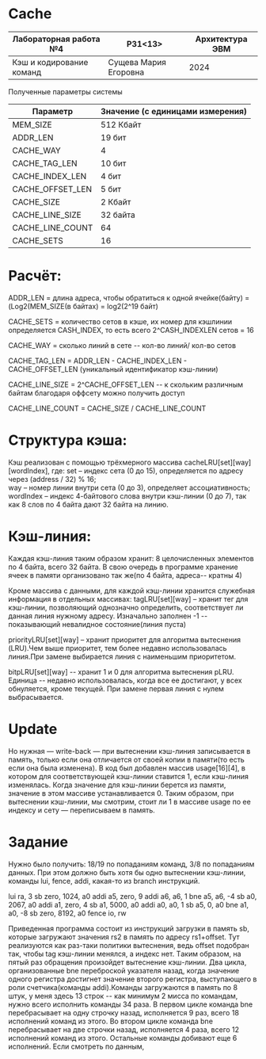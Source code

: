 # Cache
| Лабораторная работа №4    |   P31<13>   | Архитектура ЭВМ |
| ------------------------- | ----------- | --------------- |
| Кэш и кодирование команд  | Сущева Мария Егоровна  | 2024 |



Полученные параметры системы

| Параметр         | Значение (с единицами измерения) |
| ---------------- | --- |
| MEM_SIZE         | 512 Кбайт |
| ADDR_LEN         |  19 бит|
| CACHE_WAY        | 4  |
| CACHE_TAG_LEN    | 10 бит |
| CACHE_INDEX_LEN  | 4  бит|
| CACHE_OFFSET_LEN | 5 бит |
| CACHE_SIZE       | 2 Кбайт|
| CACHE_LINE_SIZE  | 32 байта |
| CACHE_LINE_COUNT | 64 |
| CACHE_SETS       | 16 |

# Расчёт:
ADDR_LEN = длина адреса, чтобы обратиться к одной ячейке(байту) = (Log2(MEM_SIZE(в байтах) = log2(2^19 байт)

CACHE_SETS = количество сетов в кэше, их номер для кэшлинии определяется CASH_INDEX, то есть всего 2^CASH_INDEXLEN сетов = 16

CACHE_WAY = сколько линий в сете -- кол-во линий/ кол-во сетов

CACHE_TAG_LEN = ADDR_LEN - CACHE_INDEX_LEN - CACHE_OFFSET_LEN (уникальный идентификатор кэш-линии)

CACHE_LINE_SIZE = 2^CACHE_OFFSET_LEN -- к скольким различным байтам благодаря оффсету можно получить доступ

CACHE_LINE_COUNT = CACHE_SIZE / CACHE_LINE_COUNT

# Структура кэша: 

Кэш реализован с помощью трёхмерного массива cacheLRU[set][way][wordIndex], где:
set – индекс сета (0 до 15), определяется по адресу через (address / 32) % 16;      
way – номер линии внутри сета (0 до 3), определяет ассоциативность;     
wordIndex – индекс 4-байтового слова внутри кэш-линии (0 до 7), так как 8 слов по 4 байта дают 32 байта на линию.

# Кэш-линия:
Каждая кэш-линия таким образом хранит: 8 целочисленных элементов по 4 байта, всего 32 байта. В свою очередь в программе хранение ячеек в памяти организовано так же(по 4 байта, адреса-- кратны 4)

Кроме массива с данными, для каждой кэш-линии хранится служебная информация в отдельных массивах:
tagLRU[set][way] – хранит тег для кэш-линии, позволяющий однозначно определить, соответствует ли данная линия нужному адресу. Изначально заполнен -1 -- показывающий невалидное состояние(линия пуста)

priorityLRU[set][way] – хранит приоритет для алгоритма вытеснения (LRU).Чем выше приоритет, тем более недавно использовалась линия.При замене выбирается линия с наименьшим приоритетом.

bitpLRU[set][way] --  хранит 1 и 0 для алгоритма вытеснения pLRU. Единица -- недавно использовалась, когда все ее достигают, у всех обнуляется, кроме текущей. При замене первая линия с нулем выбрасывается.

# Update
Но нужная  — write-back  — при вытеснении кэш-линия записывается в память, только если она отличается от своей копии в памяти(то есть если она была изменена). В код был добавлен массив usage[16][4], в котором для соответствующей кэш-линии ставится 1, если кэш-линия изменялась. Когда значение для кэш-линии берется из памяти, значение в этом массиве устанавливается 0. Таким образом, при вытеснении кэш-линии, мы смотрим, стоит ли 1 в массиве usage по ее индексу и сету  — переписываем в память. 


# Задание
Нужно было получить: 18/19 по попаданиям команд, 3/8 по попаданиям данных. При этом должно быть хотя бы одно вытеснении кэш-линии, команды lui, fence, addi, какая-то из branch инструкций.

lui ra, 3
sb zero, 1024, a0
addi a5, zero, 9
addi a6, a6, 1
bne a5, a6, -4
sb a0, 2067, a0
addi a1, zero, 4
sb a1, 5000, a0
addi a0, a0, 1
sb a5, 0, a0
bne a1, a0, -8
sb zero, 8192, a0
fence io, rw

Приведенная программа состоит из инструкций загрузки в память sb, которые загружают значения rs2 в память по адресу rs1+offset. Тут реализуются как раз-таки политики вытеснения, ведь offset подобран так, чтобы tag кэш-линии менялся, а индекс нет. Tаким образом, на пятый раз обращения произойдет вытеснение кэш-линии. Два цикла, организованные bne переброской указателя назад, когда значение одного регистра достигнет значение второго регистра, выступающего в роли счетчика(команды addi).Команды загружаются в память по 8 штук, у меня здесь 13 строк -- как минимум 2 мисса по командам, нужно всего исполнить команды 34 раза. В первом цикле команда bne перебрасывает на одну строчку назад, исполняется 9 раз, всего 18 исполнений команд из этого. Во втором цикле команда bne перебрасывает на две строчки назад, исполняется 4 раза, всего 12 исполнений команд из этого. Остальные команды добивают еще 6 исполнений. Если смотреть по данным,





